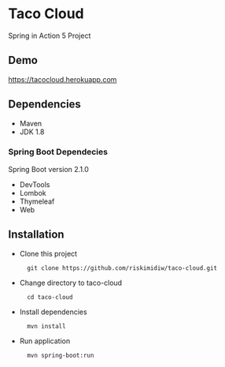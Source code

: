 # Taco Cloud
Spring in Action 5 Project

## Demo
https://tacocloud.herokuapp.com

## Dependencies
- Maven
- JDK 1.8

### Spring Boot Dependecies
Spring Boot version 2.1.0

- DevTools
- Lombok
- Thymeleaf
- Web

## Installation
- Clone this project

        git clone https://github.com/riskimidiw/taco-cloud.git
  
- Change directory to taco-cloud

        cd taco-cloud
     
- Install dependencies

        mvn install
    
- Run application

        mvn spring-boot:run 